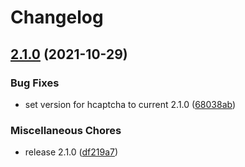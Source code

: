 # Changelog

## [2.1.0](https://www.github.com/jerusdp/hcaptcha-rs/compare/v2.1.0...v2.1.0) (2021-10-29)


### Bug Fixes

* set version for hcaptcha to current 2.1.0 ([68038ab](https://www.github.com/jerusdp/hcaptcha-rs/commit/68038ab431cb33ce2a933d51b3ab9175d451ce8c))


### Miscellaneous Chores

* release 2.1.0 ([df219a7](https://www.github.com/jerusdp/hcaptcha-rs/commit/df219a78a642312b4bef65e24ac83bcbe56c3b57))
